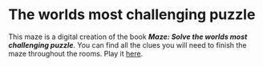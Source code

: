 # The worlds most challenging puzzle

This maze is a digital creation of the book **_Maze: Solve the worlds most challenging puzzle_**. You can find all the clues you will need to finish the maze throughout the rooms. Play it [here](https://puzzle.leoconforti.us/).
